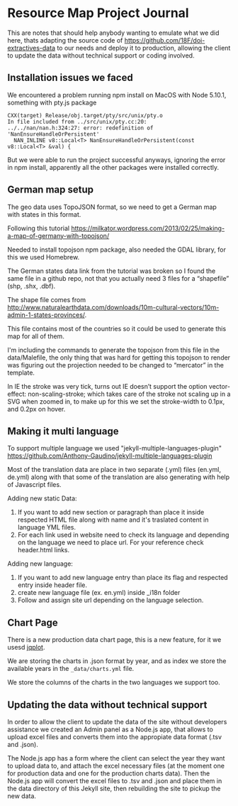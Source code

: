 # Resource Map Project Journal

This are notes that should help anybody wanting to emulate what we did here, thats
adapting the source code of https://github.com/18F/doi-extractives-data to our needs
and deploy it to production, allowing the client to update the data without technical
support or coding involved.

## Installation issues we faced

We encountered a problem running npm install on MacOS with Node 5.10.1, something with pty.js package

```
CXX(target) Release/obj.target/pty/src/unix/pty.o
In file included from ../src/unix/pty.cc:20:
../../nan/nan.h:324:27: error: redefinition of 'NanEnsureHandleOrPersistent'
  NAN_INLINE v8::Local<T> NanEnsureHandleOrPersistent(const v8::Local<T> &val) {
```

But we were able to run the project successful anyways, ignoring the error in npm
install, apparently all the other packages were installed correctly.

## German map setup

The geo data uses TopoJSON format, so we need to get a German map with states in
this format.

Following this tutorial https://milkator.wordpress.com/2013/02/25/making-a-map-of-germany-with-topojson/

Needed to install topojson npm package, also needed the GDAL library, for this we
used Homebrew.

The German states data link from the tutorial was broken so I found the same file
in a github repo, not that you actually need 3 files for a “shapefile”
(shp, .shx, .dbf).

The shape file comes from http://www.naturalearthdata.com/downloads/10m-cultural-vectors/10m-admin-1-states-provinces/.

This file contains most of the countries so it could be used to generate
this map for all of them.

I'm including the commands to generate the topojson from this file in the data/Malefile,
the only thing that was hard for getting this topojson to render was figuring out the
projection needed to be changed to “mercator” in the template.

In IE the stroke was very tick, turns out IE doesn’t support the option vector-effect:
non-scaling-stroke; which takes care of the stroke not scaling up in a SVG when zoomed
in, to make up for this we set the stroke-width to 0.1px, and 0.2px on hover.

## Making it multi language

To support multiple language we used "jekyll-multiple-languages-plugin"
https://github.com/Anthony-Gaudino/jekyll-multiple-languages-plugin

Most of the translation data are place in two separate (.yml) files (en.yml, de.yml) along with that some of the translation are also generating with help of Javascript files.

Adding new static Data:
1. If you want to add new section or paragraph than place it inside respected HTML file along with name and it's traslated content in language YML files.
2. For each link used in website need to check its language and depending on the language we need to place url. For your reference check header.html links.

Adding new language:
1. If you want to add new language entry than place its flag and respected entry inside header file.
2. create new language file (ex. en.yml) inside _i18n folder
3. Follow and assign site url depending on the language selection.

## Chart Page

There is a new production data chart page, this is a new feature, for it we usesd
[jqplot](http://www.jqplot.com/).

We are storing the charts in .json format by year, and as index we store the available
years in the `_data/charts.yml` file.

We store the columns of the charts in the two languages we support too.

## Updating the data without technical support

In order to allow the client to update the data of the site without developers
assistance we created an Admin panel as a Node.js app, that allows to upload excel
files and converts them into the appropiate data format (.tsv and .json).

The Node.js app has a form where the client can select the year they want to upload
data to, and attach the excel necessary files (at the moment one for production data
and one for the production charts data). Then the Node.js app will convert the excel
files to .tsv and .json and place them in the data directory of this Jekyll site,
then rebuilding the site to pickup the new data.
